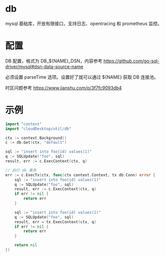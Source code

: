 # db

mysql 基础库，开放有限接口，支持日志、opentracing 和 prometheus 监控。

# 配置

DB 配置，格式为 DB_${NAME}_DSN，内容参考 https://github.com/go-sql-driver/mysql#dsn-data-source-name

必须设置 parseTime 选项。设置好了就可以通过 ${NAME} 获取 DB 连接池。

时区问题参考 https://www.jianshu.com/p/3f7fc9093db4

# 示例
```go
import "context"
import "cloudDesktop/util/db"

ctx := context.Background()
c := db.Get(ctx, "default")

sql := "insert into foo(id) values(1)"
q := SQLUpdate("foo", sql)
result, err := c.ExecContext(ctx, q)

// 执行 db 事务
err := c.ExecTx(ctx, func(ctx context.Context, tx db.Conn) error {
	sql := "insert into foo(id) values(1)"
	q := SQLUpdate("foo", sql)
	result, err := c.ExecContext(ctx, q)
	if err != nil {
		return err
	}

	sql := "insert into foo(id) values(2)"
	q := SQLUpdate("foo", sql)
	result, err = tx.ExecContext(ctx, q)
	if err != nil {
		return err
	}

	return nil
})
```

